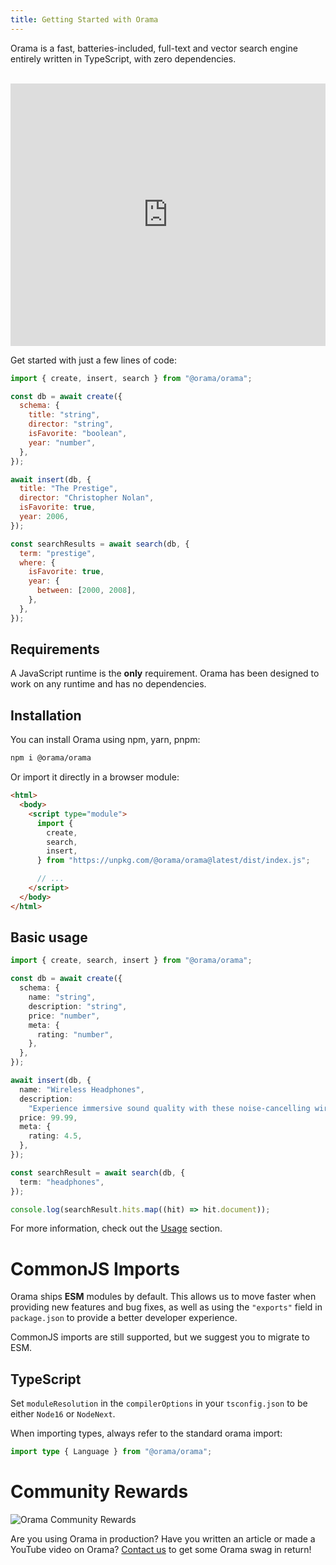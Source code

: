 ```yaml
---
title: Getting Started with Orama
---
```


Orama is a fast, batteries-included, full-text and vector search engine entirely written in TypeScript, with zero dependencies. <br /><br />

<iframe
  width="100%"
  height="420"
  src="https://www.youtube.com/embed/szcaz6JMYQ4"
  title="YouTube video player"
  frameBorder="0"
  allow="accelerometer; autoplay; clipboard-write; encrypted-media; gyroscope; picture-in-picture; web-share"
  allowFullScreen>
</iframe>
<br />

Get started with just a few lines of code:

```js
import { create, insert, search } from "@orama/orama";

const db = await create({
  schema: {
    title: "string",
    director: "string",
    isFavorite: "boolean",
    year: "number",
  },
});

await insert(db, {
  title: "The Prestige",
  director: "Christopher Nolan",
  isFavorite: true,
  year: 2006,
});

const searchResults = await search(db, {
  term: "prestige",
  where: {
    isFavorite: true,
    year: {
      between: [2000, 2008],
    },
  },
});
```

## Requirements

A JavaScript runtime is the **only** requirement. Orama has been designed to work on any runtime and has no dependencies.

## Installation

You can install Orama using npm, yarn, pnpm:

```sh
npm i @orama/orama
```

Or import it directly in a browser module:

```html copy
<html>
  <body>
    <script type="module">
      import {
        create,
        search,
        insert,
      } from "https://unpkg.com/@orama/orama@latest/dist/index.js";

      // ...
    </script>
  </body>
</html>
```

## Basic usage

```ts copy
import { create, search, insert } from "@orama/orama";

const db = await create({
  schema: {
    name: "string",
    description: "string",
    price: "number",
    meta: {
      rating: "number",
    },
  },
});

await insert(db, {
  name: "Wireless Headphones",
  description:
    "Experience immersive sound quality with these noise-cancelling wireless headphones.",
  price: 99.99,
  meta: {
    rating: 4.5,
  },
});

const searchResult = await search(db, {
  term: "headphones",
});

console.log(searchResult.hits.map((hit) => hit.document));
```

For more information, check out the [Usage](/open-source/usage/create) section.

# CommonJS Imports

Orama ships **ESM** modules by default. This allows us to move faster when providing new features and bug fixes, as well as using the `"exports"` field in `package.json` to provide a better developer experience.

CommonJS imports are still supported, but we suggest you to migrate to ESM.

## TypeScript

Set `moduleResolution` in the `compilerOptions` in your `tsconfig.json` to be either `Node16` or `NodeNext`.

When importing types, always refer to the standard orama import:

```ts copy
import type { Language } from "@orama/orama";
```

# Community Rewards

![Orama Community Rewards](/misc/community-rewards.webp)

Are you using Orama in production? Have you written an article or made a YouTube video on Orama? [Contact us](mailto:info@oramasearch.com) to get some Orama swag in return!
